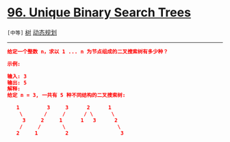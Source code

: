 # [96. Unique Binary Search Trees](https://leetcode-cn.com/problems/unique-binary-search-trees/)

`[中等]` [树](https://leetcode-cn.com/tag/tree/) [动态规划](https://leetcode-cn.com/tag/dynamic-programming/)

---

```json
给定一个整数 n，求以 1 ... n 为节点组成的二叉搜索树有多少种？

示例:

输入: 3
输出: 5
解释:
给定 n = 3, 一共有 5 种不同结构的二叉搜索树:

   1         3     3      2      1
    \       /     /      / \      \
     3     2     1      1   3      2
    /     /       \                 \
   2     1         2                 3

```

